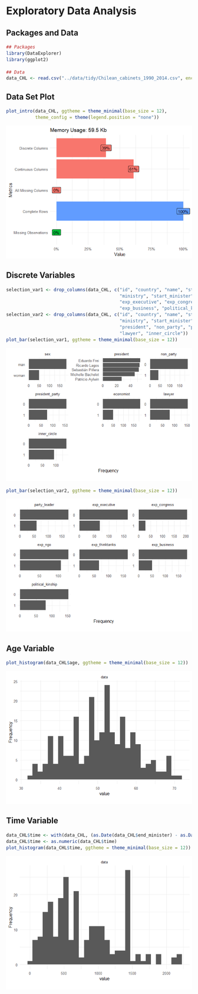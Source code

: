 Exploratory Data Analysis
================

## Packages and Data

``` r
## Packages
library(DataExplorer)
library(ggplot2)

## Data
data_CHL <- read.csv("../data/tidy/Chilean_cabinets_1990_2014.csv", encoding = "UTF-8")
```

## Data Set Plot

``` r
plot_intro(data_CHL, ggtheme = theme_minimal(base_size = 12),
           theme_config = theme(legend.position = "none")) 
```

![](eda_ministers_files/figure-gfm/plot1-1.png)<!-- -->

## Discrete Variables

``` r
selection_var1 <- drop_columns(data_CHL, c("id", "country", "name", "start_president", "end_president",
                                           "ministry", "start_minister", "end_minister", "party_leader",
                                           "exp_executive", "exp_congress", "exp_ngo", "exp_thinktanks",
                                           "exp_business", "political_kinship"))
selection_var2 <- drop_columns(data_CHL, c("id", "country", "name", "start_president", "end_president",
                                           "ministry", "start_minister", "end_minister", "sex",
                                           "president", "non_party", "president_party", "economist",
                                           "lawyer", "inner_circle"))
plot_bar(selection_var1, ggtheme = theme_minimal(base_size = 12))
```

![](eda_ministers_files/figure-gfm/plot2-1.png)<!-- -->

``` r
plot_bar(selection_var2, ggtheme = theme_minimal(base_size = 12))
```

![](eda_ministers_files/figure-gfm/plot2-2.png)<!-- -->

## Age Variable

``` r
plot_histogram(data_CHL$age, ggtheme = theme_minimal(base_size = 12))
```

![](eda_ministers_files/figure-gfm/plot3-1.png)<!-- -->

## Time Variable

``` r
data_CHL$time <- with(data_CHL, (as.Date(data_CHL$end_minister) - as.Date(data_CHL$start_minister)))
data_CHL$time <- as.numeric(data_CHL$time)
plot_histogram(data_CHL$time, ggtheme = theme_minimal(base_size = 12))
```

![](eda_ministers_files/figure-gfm/plot4-1.png)<!-- -->
